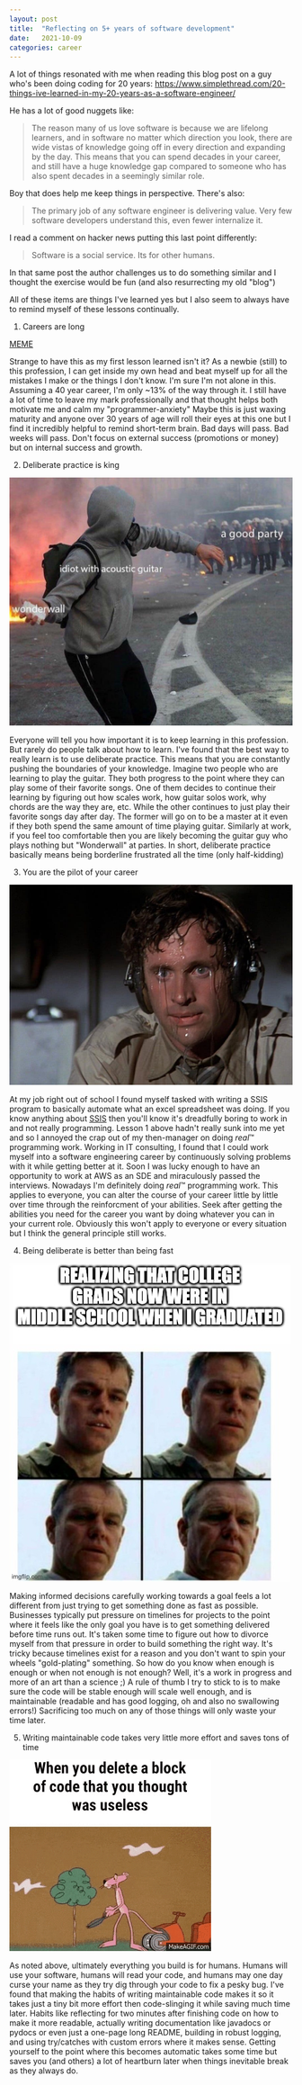 ```yaml
---
layout: post
title:  "Reflecting on 5+ years of software development"
date:   2021-10-09
categories: career
---
```


A lot of things resonated with me when reading this blog post on a guy who's been doing coding for 20 years: https://www.simplethread.com/20-things-ive-learned-in-my-20-years-as-a-software-engineer/

He has a lot of good nuggets like:

>The reason many of us love software is because we are lifelong learners, and in software no matter which direction you look, there are wide vistas of knowledge going off in every direction and expanding by the day. This means that you can spend decades in your career, and still have a huge knowledge gap compared to someone who has also spent decades in a seemingly similar role.

Boy that does help me keep things in perspective. There's also:

>The primary job of any software engineer is delivering value. Very few software developers understand this, even fewer internalize it. 

I read a comment on hacker news putting this last point differently:

> Software is a social service.  Its for other humans.

In that same post the author challenges us to do something similar and I thought the exercise would be fun (and also resurrecting my old "blog")

All of these items are things I've learned yes but I also seem to always have to remind myself of these lessons continually.

1. Careers are long

[MEME](/_assets/2021-10-09/5pvfrg.jpeg)

Strange to have this as my first lesson learned isn't it? As a newbie (still) to this profession, I can get inside my own head and beat myself up for all the mistakes I make or the things I don't know. I'm sure I'm not alone in this. Assuming a 40 year career, I'm only ~13% of the way through it. I still have a lot of time to leave my mark professionally and that thought helps both motivate me and calm my "programmer-anxiety" Maybe this is just waxing maturity and anyone over 30 years of age will roll their eyes at this one but I find it incredibly helpful to remind short-term brain. Bad days will pass. Bad weeks will pass. Don't focus on external success (promotions or money) but on internal success and growth.


2. Deliberate practice is king

![Wonderwall?](/_assets/2021-10-09/lnsvz6ghgd031.jpeg)

Everyone will tell you how important it is to keep learning in this profession. But rarely do people talk about how to learn. I've found that the best way to really learn is to use deliberate practice. This means that you are constantly pushing the boundaries of your knowledge. Imagine two people who are learning to play the guitar. They both progress to the point where they can play some of their favorite songs. One of them decides to continue their learning by figuring out how scales work, how guitar solos work, why chords are the way they are, etc. While the other continues to just play their favorite songs day after day. The former will go on to be a master at it even if they both spend the same amount of time playing guitar. Similarly at work, if you feel too comfortable then you are likely becoming the guitar guy who plays nothing but "Wonderwall" at parties. In short, deliberate practice basically means being borderline frustrated all the time (only half-kidding)


3. You are the pilot of your career

![Airplane anyone?](/_assets/2021-10-09/airplane-850x600.jpeg)

At my job right out of school I found myself tasked with writing a SSIS program to basically automate what an excel spreadsheet was doing. If you know anything about <a href="https://docs.microsoft.com/en-us/sql/integration-services/sql-server-integration-services?view=sql-server-ver15">SSIS</a> then you'll know it's dreadfully boring to work in and not really programming. Lesson 1 above hadn't really sunk into me yet and so I annoyed the crap out of my then-manager on doing <i>real</i>™ programming work. Working in IT consulting, I found that I could work myself into a software engineering career by continuously solving problems with it while getting better at it. Soon I was lucky enough to have an opportunity to work at AWS as an SDE and miraculously passed the interviews. Nowadays I'm definitely doing <i>real</i>™ programming work. This applies to everyone, you can alter the course of your career little by little over time through the reinforcment of your abilities. Seek after getting the abilities you need for the career you want by doing whatever you can in your current role. Obviously this won't apply to everyone or every situation but I think the general principle still works.

4. Being deliberate is better than being fast

![MEME](/_assets/2021-10-09/5pvfrg.jpeg)

Making informed decisions carefully working towards a goal feels a lot different from just trying to get something done as fast as possible. Businesses typically put pressure on timelines for projects to the point where it feels like the only goal you have is to get something delivered before time runs out. It's taken some time to figure out how to divorce myself from that pressure in order to build something the right way. It's tricky because timelines exist for a reason and you don't want to spin your wheels "gold-plating" something. So how do you know when enough is enough or when not enough is not enough? Well, it's a work in progress and more of an art than a science ;) A rule of thumb I try to stick to is to make sure the code will be stable enough will scale well enough, and is maintainable (readable and has good logging, oh and also no swallowing errors!) Sacrificing too much on any of those things will only waste your time later.

5. Writing maintainable code takes very little more effort and saves tons of time

![Will a gif work?](/_assets/2021-10-09/1FcKXFz.gif)

As noted above, ultimately everything you build is for humans. Humans will use your software, humans will read your code, and humans may one day curse your name as they try dig through your code to fix a pesky bug. I've found that making the habits of writing maintainable code makes it so it takes just a tiny bit more effort then code-slinging it while saving much time later. Habits like reflecting for two minutes after finishing code on how to make it more readable, actually writing documentation like javadocs or pydocs or even just a one-page long README, building in robust logging, and using try/catches with custom errors where it makes sense. Getting yourself to the point where this becomes automatic takes some time but saves you (and others) a lot of heartburn later when things inevitable break as they always do.


